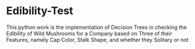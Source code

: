 # Edibility-Test
This python work is the implementation of Decision Trees in checking the Edibility of Wild Mushrooms for a Company based on Three of their Features, namely Cap Color, Stalk Shape, and whether they Solitary or not

